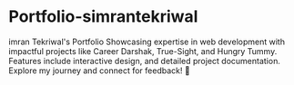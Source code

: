 # Portfolio-simrantekriwal
imran Tekriwal's Portfolio Showcasing expertise in web development with impactful projects like Career Darshak, True-Sight, and Hungry Tummy. Features include interactive design, and detailed project documentation. Explore my journey and connect for feedback! 🚀
